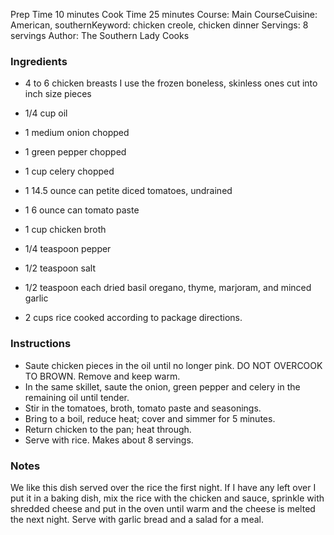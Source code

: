 Prep Time 10 minutes
Cook Time 25 minutes
Course: Main CourseCuisine: American, southernKeyword: chicken creole, chicken dinner Servings: 8 servings Author: The Southern Lady Cooks

### Ingredients
- 4 to 6 chicken breasts I use the frozen boneless, skinless ones cut into inch size pieces
- 1/4 cup oil
- 1 medium onion chopped
- 1 green pepper chopped
- 1 cup celery chopped
- 1 14.5 ounce can petite diced tomatoes, undrained
- 1 6 ounce can tomato paste
- 1 cup chicken broth

- 1/4 teaspoon pepper
- 1/2 teaspoon salt
- 1/2 teaspoon each dried basil oregano, thyme, marjoram, and minced garlic

- 2 cups rice cooked according to package directions.

### Instructions
- Saute chicken pieces in the oil until no longer pink. DO NOT OVERCOOK TO BROWN. Remove and keep warm.  
- In the same skillet, saute the onion, green pepper and celery in the remaining oil until tender.  
- Stir in the tomatoes, broth, tomato paste and seasonings.
- Bring to a boil, reduce heat; cover and simmer for 5 minutes.  
- Return chicken to the pan; heat through.  
- Serve with rice. Makes about 8 servings.
### Notes
We like this dish served over the rice the first night. If I have any left over I put it in a baking dish, mix the rice with the chicken and sauce, sprinkle with shredded cheese and put in the oven until warm and the cheese is melted the next night. Serve with garlic bread and a salad for a meal.
